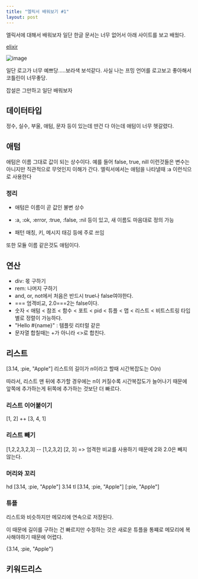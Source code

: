 ```yaml
---
title: "엘릭서 배워보기 #1"
layout: post
---
```


엘릭서에 대해서 배워보자 일단 한글 문서는 너무 없어서 아래 사이트를 보고 배웠다.

[elixir](https://elixirschool.com/ko)

![image](https://github.com/user-attachments/assets/85f97e7f-b183-4726-b8bb-47449dacde99)

일단 로고가 너무 예쁘당.....보라색 보석같다. 사실 나는 프밍 언어를 로고보고 좋아해서 코틀린이 너무좋당.

잡설은 그만하고 일단 배워보자

## 데이터타입
정수, 실수, 부울, 애텀, 문자 등이 있는데 딴건 다 아는데 애텀이 너무 헷갈렸다.

## 애텀
애텀은 이름 그대로 값이 되는 상수이다.
예를 들어 false, true, nill 이런것들은 변수는 아니지만 직관적으로 무엇인지 이해가 간다.
엘릭서에서는 애텀을 나타낼때 :a 이런식으로 사용한다

### 정리

* 애텀은 이름이 곧 값인 불변 상수

* :a, :ok, :error, :true, :false, :nil 등이 있고, 새 이름도 마음대로 정의 가능

* 패턴 매칭, 키, 메시지 태깅 등에 주로 쓰임

또한 모듈 이름 같은것도 애텀이다.

## 연산
* div: 몫 구하기
* rem: 나머지 구하기
* and, or, not에서 처음은 반드시 true나 false여야한다.
* === 엄격비교, 2.0===2는 false이다.
* 숫자 < 애텀 < 참조 < 함수 < 포트 < pid < 튜플 < 맵 < 리스트 < 비트스트링
타입별로 정렬이 가능하다.
* "Hello #{name}" : 템플릿 리터럴 같은
* 문자열 합칠때는 +가 아니라 <>로 합친다.

## 리스트
[3.14, :pie, "Apple"]
리스트의 길이가 n이라고 할때 시간복잡도는 O(n) 

따라서, 리스트 맨 뒤에 추가할 경우에는 n이 커질수록 시간복잡도가 늘어나기 때문에 앞쪽에 추가하는게 뒤쪽에 추가하는 것보단 더 빠르다.

### 리스트 이어붙이기
[1, 2] ++ [3, 4, 1]

### 리스트 빼기
[1,2,2,3,2,3] -- [1,2,3,2]
[2, 3]
=> 엄격한 비교를 사용하기 때문에 2와 2.0은 빼지 않는다.

### 머리와 꼬리
hd [3.14, :pie, "Apple"]
3.14
tl [3.14, :pie, "Apple"]
[:pie, "Apple"]

### 튜플
리스트와 비슷하지만 메모리에 연속으로 저장된다.

이 때문에 길이를 구하는 건 빠르지만 수정하는 것은 새로운 튜플을 통쨰로 메모리에 복사해야하기 때문에 어렵다.

{3.14, :pie, "Apple"}

## 키워드리스


